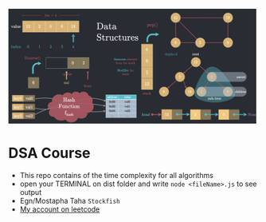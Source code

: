 ![DSA](68747470733a2f2f6d69726f2e6d656469756d2e636f6d2f6d61782f323030302f312a32724b474a366831726567776d664d63747933534c772e706e67.png)

# DSA Course
-  This repo contains of the time complexity for all algorithms 
-  open your TERMINAL on dist folder and write ```node <fileName>.js``` to see output
-  Egn/Mostapha Taha ```Stockfish```
-  
    <a href="https://leetcode.com/M0staphaTaha/">My account on leetcode</a>
